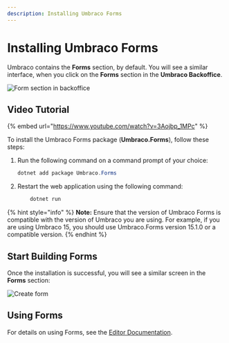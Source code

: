 ```yaml
---
description: Installing Umbraco Forms
---
```


# Installing Umbraco Forms

Umbraco contains the **Forms** section, by default. You will see a similar interface, when you click on the **Forms** section in the **Umbraco Backoffice**.

![Form section in backoffice](images/Forms\_Section\_Backoffice.png)

## Video Tutorial

{% embed url="https://www.youtube.com/watch?v=3Aojbp_1MPc" %}

To install the Umbraco Forms package (**Umbraco.Forms**), follow these steps:

1. Run the following command on a command prompt of your choice:

    ```cs
    dotnet add package Umbraco.Forms
    ```

2. Restart the web application using the following command:

    ```cs
        dotnet run
    ```
    
{% hint style="info" %}
**Note:** Ensure that the version of Umbraco Forms is compatible with the version of Umbraco you are using. For example, if you are using Umbraco 15, you should use Umbraco.Forms version 15.1.0 or a compatible version.
{% endhint %}

## Start Building Forms

Once the installation is successful, you will see a similar screen in the **Forms** section:

![Create form](images/start-with-forms-v14.png)

## Using Forms

For details on using Forms, see the [Editor Documentation](../editor/creating-a-form/README.md).
